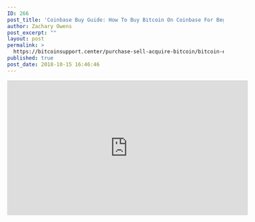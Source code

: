 ```yaml
---
ID: 266
post_title: 'Coinbase Buy Guide: How To Buy Bitcoin On Coinbase For Beginners'
author: Zachary Owens
post_excerpt: ""
layout: post
permalink: >
  https://bitcoinsupport.center/purchase-sell-acquire-bitcoin/bitcoin-exchanges/coinbase/coinbase-buy-guide-how-to-buy-bitcoin-on-coinbase-for-beginners/
published: true
post_date: 2018-10-15 16:46:46
---
```

<p style="text-align: center;"><iframe src="https://www.youtube.com/embed/pTYLxGeLUEk?rel=0" width="560" height="315" frameborder="0" allowfullscreen="allowfullscreen"></iframe></p>
